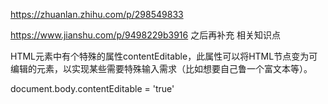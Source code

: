 https://zhuanlan.zhihu.com/p/298549833 

https://www.jianshu.com/p/9498229b3916
之后再补充 相关知识点 



HTML元素中有个特殊的属性contentEditable，此属性可以将HTML节点变为可编辑的元素，以实现某些需要特殊输入需求（比如想要自己鲁一个富文本等）。

document.body.contentEditable = 'true'
